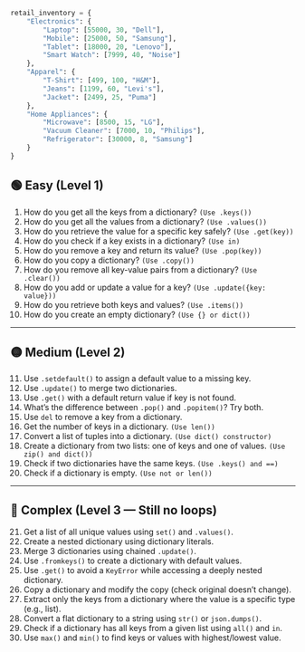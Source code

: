 ```python
retail_inventory = {
    "Electronics": {
        "Laptop": [55000, 30, "Dell"],
        "Mobile": [25000, 50, "Samsung"],
        "Tablet": [18000, 20, "Lenovo"],
        "Smart Watch": [7999, 40, "Noise"]
    },
    "Apparel": {
        "T-Shirt": [499, 100, "H&M"],
        "Jeans": [1199, 60, "Levi's"],
        "Jacket": [2499, 25, "Puma"]
    },
    "Home Appliances": {
        "Microwave": [8500, 15, "LG"],
        "Vacuum Cleaner": [7000, 10, "Philips"],
        "Refrigerator": [30000, 8, "Samsung"]
    }
}
```
## 🟢 Easy (Level 1)

1. How do you get all the keys from a dictionary? `(Use .keys())`
2. How do you get all the values from a dictionary? `(Use .values())`
3. How do you retrieve the value for a specific key safely? `(Use .get(key))`
4. How do you check if a key exists in a dictionary? `(Use in)`
5. How do you remove a key and return its value? `(Use .pop(key))`
6. How do you copy a dictionary? `(Use .copy())`
7. How do you remove all key-value pairs from a dictionary? `(Use .clear())`
8. How do you add or update a value for a key? `(Use .update({key: value}))`
9. How do you retrieve both keys and values? `(Use .items())`
10. How do you create an empty dictionary? `(Use {} or dict())`

---

## 🟡 Medium (Level 2)

11. Use `.setdefault()` to assign a default value to a missing key.  
12. Use `.update()` to merge two dictionaries.  
13. Use `.get()` with a default return value if key is not found.  
14. What’s the difference between `.pop()` and `.popitem()`? Try both.  
15. Use `del` to remove a key from a dictionary.  
16. Get the number of keys in a dictionary. `(Use len())`  
17. Convert a list of tuples into a dictionary. `(Use dict() constructor)`  
18. Create a dictionary from two lists: one of keys and one of values. `(Use zip() and dict())`  
19. Check if two dictionaries have the same keys. `(Use .keys() and ==)`  
20. Check if a dictionary is empty. `(Use not or len())`

---

## 🔴 Complex (Level 3 — Still no loops)

21. Get a list of all unique values using `set()` and `.values()`.  
22. Create a nested dictionary using dictionary literals.  
23. Merge 3 dictionaries using chained `.update()`.  
24. Use `.fromkeys()` to create a dictionary with default values.  
25. Use `.get()` to avoid a `KeyError` while accessing a deeply nested dictionary.  
26. Copy a dictionary and modify the copy (check original doesn’t change).  
27. Extract only the keys from a dictionary where the value is a specific type (e.g., list).  
28. Convert a flat dictionary to a string using `str()` or `json.dumps()`.  
29. Check if a dictionary has all keys from a given list using `all()` and `in`.  
30. Use `max()` and `min()` to find keys or values with highest/lowest value.

